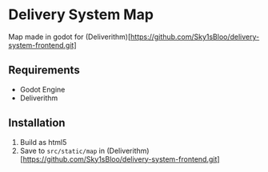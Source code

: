 # Delivery System Map
Map made in godot for (Deliverithm)[https://github.com/Sky1sBloo/delivery-system-frontend.git]

## Requirements
- Godot Engine
- Deliverithm

## Installation
1. Build as html5
2. Save to `src/static/map` in (Deliverithm)[https://github.com/Sky1sBloo/delivery-system-frontend.git]


